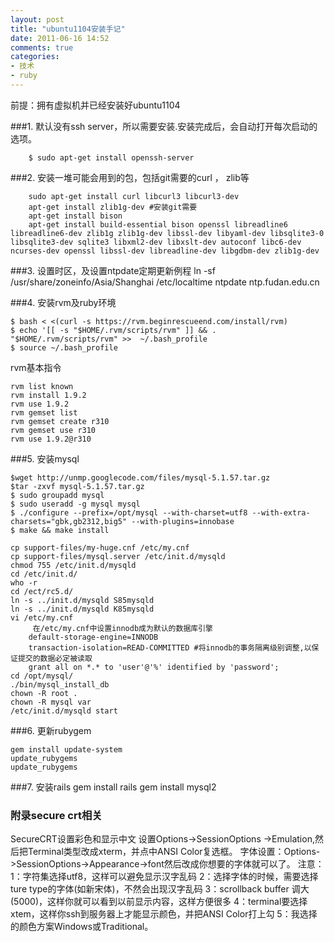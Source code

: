 ```yaml
---
layout: post
title: "ubuntu1104安装手记"
date: 2011-06-16 14:52
comments: true
categories:
- 技术
- ruby
---
```



前提：拥有虚拟机并已经安装好ubuntu1104

###1. 默认没有ssh server，所以需要安装.安装完成后，会自动打开每次启动的选项。

        $ sudo apt-get install openssh-server


###2. 安装一堆可能会用到的包，包括git需要的curl ， zlib等

```
    sudo apt-get install curl libcurl3 libcurl3-dev
    apt-get install zlib1g-dev #安装git需要
    apt-get install bison
    apt-get install build-essential bison openssl libreadline6 libreadline6-dev zlib1g zlib1g-dev libssl-dev libyaml-dev libsqlite3-0 libsqlite3-dev sqlite3 libxml2-dev libxslt-dev autoconf libc6-dev ncurses-dev openssl libssl-dev libreadline-dev libgdbm-dev zlib1g-dev

```

###3. 设置时区，及设置ntpdate定期更新例程
    ln -sf /usr/share/zoneinfo/Asia/Shanghai /etc/localtime
    ntpdate ntp.fudan.edu.cn


###4. 安装rvm及ruby环境

    $ bash < <(curl -s https://rvm.beginrescueend.com/install/rvm)
    $ echo '[[ -s "$HOME/.rvm/scripts/rvm" ]] && . "$HOME/.rvm/scripts/rvm" >>  ~/.bash_profile
    $ source ~/.bash_profile


rvm基本指令

    rvm list known
    rvm install 1.9.2
    rvm use 1.9.2
    rvm gemset list
    rvm gemset create r310
    rvm gemset use r310
    rvm use 1.9.2@r310


###5. 安装mysql

    $wget http://unmp.googlecode.com/files/mysql-5.1.57.tar.gz
    $tar -zxvf mysql-5.1.57.tar.gz
    $ sudo groupadd mysql
    $ sudo useradd -g mysql mysql
    $ ./configure --prefix=/opt/mysql --with-charset=utf8 --with-extra-charsets="gbk,gb2312,big5" --with-plugins=innobase
    $ make && make install

    cp support-files/my-huge.cnf /etc/my.cnf
    cp support-files/mysql.server /etc/init.d/mysqld
    chmod 755 /etc/init.d/mysqld
    cd /etc/init.d/
    who -r
    cd /ect/rc5.d/
    ln -s ../init.d/mysqld S85mysqld
    ln -s ../init.d/mysqld K85mysqld
    vi /etc/my.cnf
		 在/etc/my.cnf中设置innodb成为默认的数据库引擎
		default-storage-engine=INNODB
		transaction-isolation=READ-COMMITTED #将innodb的事务隔离级别调整,以保证提交的数据必定被读取
        grant all on *.* to 'user'@'%' identified by 'password';
    cd /opt/mysql/
    ./bin/mysql_install_db
    chown -R root .
    chown -R mysql var
    /etc/init.d/mysqld start


###6. 更新rubygem

    gem install update-system
    update_rubygems
    update_rubygems


###7. 安装rails
    gem install rails
    gem install mysql2


### 附录secure crt相关
SecureCRT设置彩色和显示中文
设置Options->SessionOptions ->Emulation,然后把Terminal类型改成xterm，并点中ANSI Color复选框。
字体设置：Options->SessionOptions->Appearance->font然后改成你想要的字体就可以了。
注意：
1：字符集选择utf8，这样可以避免显示汉字乱码
2：选择字体的时候，需要选择ture type的字体(如新宋体)，不然会出现汉字乱码
3：scrollback buffer 调大(5000)，这样你就可以看到以前显示内容，这样方便很多
4：terminal要选择xtem，这样你ssh到服务器上才能显示颜色，并把ANSI Color打上勾
5：我选择的颜色方案Windows或Traditional。

